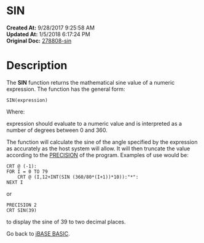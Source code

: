 # SIN

**Created At:** 9/28/2017 9:25:58 AM  
**Updated At:** 1/5/2018 6:17:24 PM  
**Original Doc:** [278808-sin](https://docs.jbase.com/36868-jbase-basic/278808-sin)  


# Description

The **SIN** function returns the mathematical sine value of a numeric expression. The function has the general form:

```
SIN(expression)
```

Where:

expression should evaluate to a numeric value and is interpreted as a number of degrees between 0 and 360.

The function will calculate the sine of the angle specified by the expression as accurately as the host system will allow. It will then truncate the value according to the [PRECISION](277629-precision) of the program. Examples of use would be:

```
CRT @ (-1):
FOR I = 0 TO 79
    CRT @ (I,12+INT(SIN (360/80*(I+1))*10)):"*":
NEXT I
```

or

```
PRECISION 2
CRT SIN(39)
```

to display the sine of 39 to two decimal places.



Go back to [jBASE BASIC](263498-jbase-basic).


